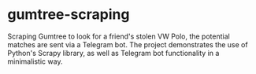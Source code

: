 # gumtree-scraping
Scraping Gumtree to look for a friend's stolen VW Polo, the potential matches are sent via a Telegram bot. The project demonstrates the use of Python's Scrapy library, as well as Telegram bot functionality in a minimalistic way.
